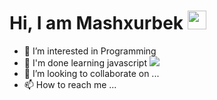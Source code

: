 # Hi, I am Mashxurbek <img src="https://media.giphy.com/media/hvRJCLFzcasrR4ia7z/giphy.gif" width="30px">
- 👀 I’m interested in Programming
- 🌱 I'm done learning javascript <img src="https://www.pngmart.com/files/22/Programmer-PNG-Photos.png">
- 💞️ I’m looking to collaborate on ...
- 📫 How to reach me ...

<!---
mashhurbekCosmosdev/mashhurbekCosmosdev is a ✨ special ✨ repository because its `README.md` (this file) appears on your GitHub profile.
You can click the Preview link to take a look at your changes.
--->
